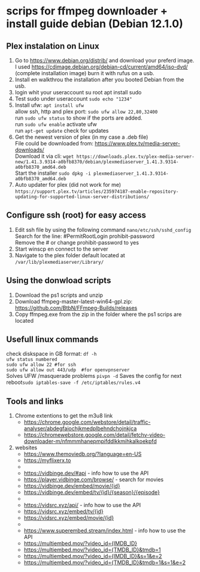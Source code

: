 # scrips for ffmpeg downloader + install guide debian (Debian 12.1.0)

## Plex instalation on Linux
1. Go to https://www.debian.org/distrib/ and download your preferd image. <br>
   I used https://cdimage.debian.org/debian-cd/current/amd64/iso-dvd/ (complete installation image) burn it with rufus on a usb.
2. Install en walkthrou the installation after you booted Debian from the usb.
3. login whit your useraccount su root apt install sudo
4. Test sudo under useraccount ```sudo echo "1234"```
5. Install ufw: ```apt install ufw```
   <br> allow ssh, http and plex port: ```sudo ufw allow 22,80,32400```
   <br> run ```sudo ufw status``` to show if the ports are added.
   <br> run ```sudo ufw enable``` activate ufw
   <br> run ```apt-get update``` check for updates
6. Get the newest version of plex (in my case a .deb file)
   <br> File could be downloaded from: https://www.plex.tv/media-server-downloads/
   <br> Download it via cli: ```wget https://downloads.plex.tv/plex-media-server-new/1.41.3.9314-a0bfb8370/debian/plexmediaserver_1.41.3.9314-a0bfb8370_amd64.deb```
   <br> Start the installer ```sudo dpkg -i plexmediaserver_1.41.3.9314-a0bfb8370_amd64.deb```
7. Auto updater for plex (did not work for me) ```https://support.plex.tv/articles/235974187-enable-repository-updating-for-supported-linux-server-distributions/```

## Configure ssh (root) for easy access
1. Edit ssh file by using the following command ```nano/etc/ssh/sshd_config```
   <br> Search for the line: #PermitRootLogin prohibit-password
   <br> Remove the # or change prohibit-password to yes
2. Start winscp en connect to the server
3. Navigate to the plex folder default located at ```/var/lib/plexmediaserver/Library/``` 

## Using the donwload scripts
1. Download the ps1 scripts and unzip
2. Download ffmpeg-master-latest-win64-gpl.zip: https://github.com/BtbN/FFmpeg-Builds/releases
3. Copy ffmpeg.exe from the zip in the folder where the ps1 scrips are located

## Usefull linux commands
check diskspace in GB format: ```df -h```<br>
```ufw status numbered```<br>
```sudo ufw allow 22 #for ssh```<br>
```sudo ufw allow out 443/udp  #for openvpnserver```<br>
Solves UFW /masquerade problems ```pivpn -d``` 
Saves the config for next reboot```sudo iptables-save -f /etc/iptables/rules.v4```

## Tools and links
1. Chrome extentions to get the m3u8 link
   - https://chrome.google.com/webstore/detail/traffic-analyser/abdegfaiochjkmedplbehndchojnkjca
   - https://chromewebstore.google.com/detail/fetchv-video-downloader-m/nfmmmhanepmpifddlkkmihkalkoekpfd
2. websites
   - https://www.themoviedb.org/?language=en-US
   - https://myflixerx.to
   - 
   - https://vidbinge.dev/#api - info how to use the API
   - https://player.vidbinge.com/browse/ - search for movies
   - https://vidbinge.dev/embed/movie/{id}
   - https://vidbinge.dev/embed/tv/{id}/{season}/{episode}
   - 
   - https://vidsrc.xyz/api/ - info how to use the API
   - https://vidsrc.xyz/embed/tv/{id}
   - https://vidsrc.xyz/embed/movie/{id}
   - 
   - https://www.superembed.stream/index.html - info how to use the API
   - https://multiembed.mov/?video_id={IMDB_ID}
   - https://multiembed.mov/?video_id={TMDB_ID}&tmdb=1
   - https://multiembed.mov/?video_id={IMDB_ID}&s=1&e=2
   - https://multiembed.mov/?video_id={TMDB_ID}&tmdb=1&s=1&e=2
